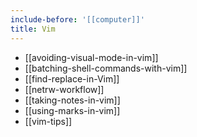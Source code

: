 ```yaml
---
include-before: '[[computer]]'
title: Vim
---
```


- [[avoiding-visual-mode-in-vim]]
- [[batching-shell-commands-with-vim]]
- [[find-replace-in-Vim]]
- [[netrw-workflow]]
- [[taking-notes-in-vim]]
- [[using-marks-in-vim]]
- [[vim-tips]]
